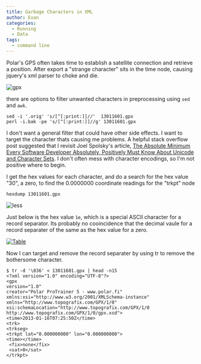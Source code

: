 ```yaml
---
title: Garbage Characters in XML
author: Evan
categories:
  - Running
  - Data
tags:
  - command line
---
```

Polar's GPS often takes time to establish a satellite connection and retrieve a position. After export a "strange character" sits in the time node, causing jquery's xml parser to choke and die.

![gpx](https://www.dropbox.com/s/vft9ev36r1ifvim/Screenshot%202014-09-20%2015.18.49.png?raw=1)

there are options to filter unwanted characters in preprocessing using `sed` and `awk`.

    sed -i '.orig' 's/[^[:print:]]//'  13011601.gpx
    perl -i.bak -pe 's/[^[:print:]]//g' 13011601.gpx

I don't want a general filter that could have other side effects. I want to target the character thats causing me problems. A helpful stack overflow post suggested that I revisit Joel Spolsky's article,  [The Absolute Minimum Every Software Developer Absolutely, Positively Must Know About Unicode and Character Sets](http://www.joelonsoftware.com/articles/Unicode.html). I don't often mess with character encodings, so I'm not positive where to begin.

I get the hex values for each character, and do a search for the hex value "30", a zero, to find the 0.0000000 coordinate readings for the "trkpt" node

    hexdump 13011601.gpx

![less](https://www.dropbox.com/s/poikcom4lrj5qwf/Screenshot%202014-09-20%2015.31.03.png?raw=1)

Just below is the hex value `1e`, which is a special ASCII character for a record separator. Its probably no cooincidence that the decimal vaule for a record separater of the same as the hex value for a zero.


[![Table](https://www.dropbox.com/s/dn3qdt5ow9fy0py/Screenshot%202014-09-20%2015.14.01.png?raw=1)](http://www.asciitable.com/)

Now I can target and remove the record separater by using tr to remove the bothersome character.

    $ tr -d '\036' < 13011601.gpx | head -n15
    <?xml version="1.0" encoding="UTF-8"?>
    <gpx
    version="1.0"
    creator="Polar ProTrainer 5 - www.polar.fi"
    xmlns:xsi="http://www.w3.org/2001/XMLSchema-instance"
    xmlns="http://www.topografix.com/GPX/1/0"
    xsi:schemaLocation="http://www.topografix.com/GPX/1/0 http://www.topografix.com/GPX/1/0/gpx.xsd">
    <time>2013-01-16T07:25:50Z</time>
    <trk>
    <trkseg>
    <trkpt lat="0.000000000" lon="0.000000000">
    <time></time>
     <fix>none</fix>
     <sat>0</sat>
    </trkpt>


